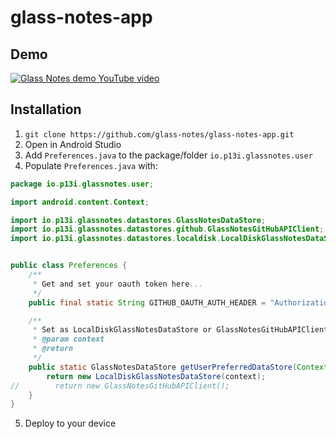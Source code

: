 # glass-notes-app

## Demo

[![Glass Notes demo YouTube video](https://img.youtube.com/vi/X09_pJ8Hj90/0.jpg)](https://www.youtube.com/watch?v=X09_pJ8Hj90)

## Installation 

1. `git clone https://github.com/glass-notes/glass-notes-app.git`
2. Open in Android Studio
3. Add `Preferences.java` to the package/folder `io.p13i.glassnotes.user`
4. Populate `Preferences.java` with:

```java
package io.p13i.glassnotes.user;

import android.content.Context;

import io.p13i.glassnotes.datastores.GlassNotesDataStore;
import io.p13i.glassnotes.datastores.github.GlassNotesGitHubAPIClient;
import io.p13i.glassnotes.datastores.localdisk.LocalDiskGlassNotesDataStore;


public class Preferences {
    /**
     * Get and set your oauth token here...
     */
    public final static String GITHUB_OAUTH_AUTH_HEADER = "Authorization: token <INSERT GITHUB TOKEN HERE>";

    /**
     * Set as LocalDiskGlassNotesDataStore or GlassNotesGitHubAPIClient
     * @param context
     * @return
     */
    public static GlassNotesDataStore getUserPreferredDataStore(Context context) {
        return new LocalDiskGlassNotesDataStore(context);
//        return new GlassNotesGitHubAPIClient();
    }
}
```
5. Deploy to your device
